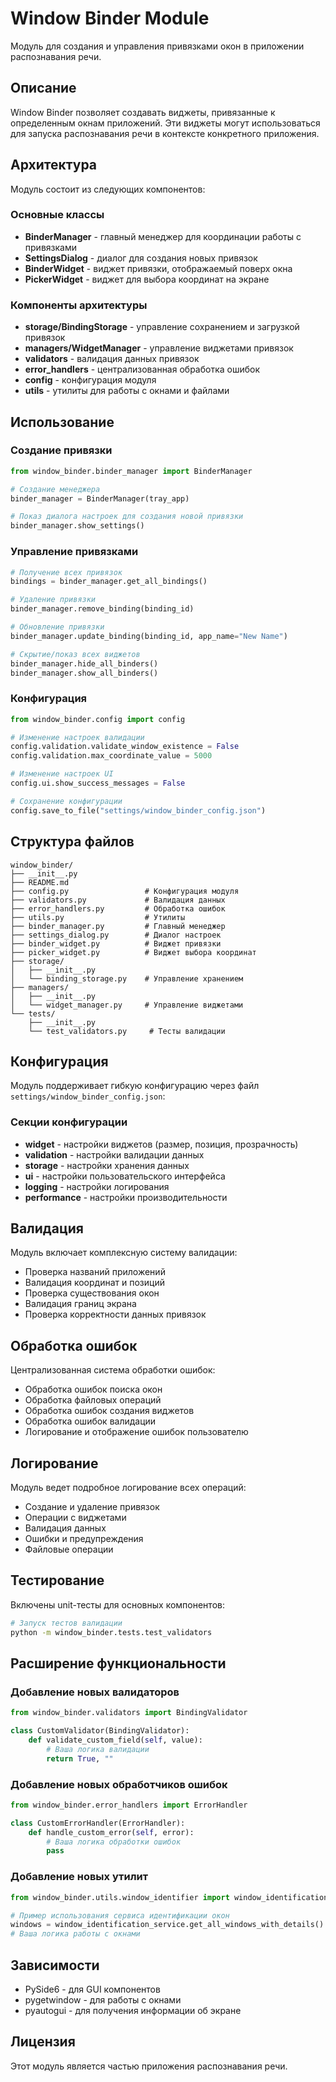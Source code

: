 # Window Binder Module

Модуль для создания и управления привязками окон в приложении распознавания речи.

## Описание

Window Binder позволяет создавать виджеты, привязанные к определенным окнам приложений. Эти виджеты могут использоваться для запуска распознавания речи в контексте конкретного приложения.

## Архитектура

Модуль состоит из следующих компонентов:

### Основные классы

- **BinderManager** - главный менеджер для координации работы с привязками
- **SettingsDialog** - диалог для создания новых привязок
- **BinderWidget** - виджет привязки, отображаемый поверх окна
- **PickerWidget** - виджет для выбора координат на экране

### Компоненты архитектуры

- **storage/BindingStorage** - управление сохранением и загрузкой привязок
- **managers/WidgetManager** - управление виджетами привязок
- **validators** - валидация данных привязок
- **error_handlers** - централизованная обработка ошибок
- **config** - конфигурация модуля
- **utils** - утилиты для работы с окнами и файлами

## Использование

### Создание привязки

```python
from window_binder.binder_manager import BinderManager

# Создание менеджера
binder_manager = BinderManager(tray_app)

# Показ диалога настроек для создания новой привязки
binder_manager.show_settings()
```

### Управление привязками

```python
# Получение всех привязок
bindings = binder_manager.get_all_bindings()

# Удаление привязки
binder_manager.remove_binding(binding_id)

# Обновление привязки
binder_manager.update_binding(binding_id, app_name="New Name")

# Скрытие/показ всех виджетов
binder_manager.hide_all_binders()
binder_manager.show_all_binders()
```

### Конфигурация

```python
from window_binder.config import config

# Изменение настроек валидации
config.validation.validate_window_existence = False
config.validation.max_coordinate_value = 5000

# Изменение настроек UI
config.ui.show_success_messages = False

# Сохранение конфигурации
config.save_to_file("settings/window_binder_config.json")
```

## Структура файлов

```
window_binder/
├── __init__.py
├── README.md
├── config.py                 # Конфигурация модуля
├── validators.py             # Валидация данных
├── error_handlers.py         # Обработка ошибок
├── utils.py                  # Утилиты
├── binder_manager.py         # Главный менеджер
├── settings_dialog.py        # Диалог настроек
├── binder_widget.py          # Виджет привязки
├── picker_widget.py          # Виджет выбора координат
├── storage/
│   ├── __init__.py
│   └── binding_storage.py    # Управление хранением
├── managers/
│   ├── __init__.py
│   └── widget_manager.py     # Управление виджетами
└── tests/
    ├── __init__.py
    └── test_validators.py     # Тесты валидации
```

## Конфигурация

Модуль поддерживает гибкую конфигурацию через файл `settings/window_binder_config.json`:

### Секции конфигурации

- **widget** - настройки виджетов (размер, позиция, прозрачность)
- **validation** - настройки валидации данных
- **storage** - настройки хранения данных
- **ui** - настройки пользовательского интерфейса
- **logging** - настройки логирования
- **performance** - настройки производительности

## Валидация

Модуль включает комплексную систему валидации:

- Проверка названий приложений
- Валидация координат и позиций
- Проверка существования окон
- Валидация границ экрана
- Проверка корректности данных привязок

## Обработка ошибок

Централизованная система обработки ошибок:

- Обработка ошибок поиска окон
- Обработка файловых операций
- Обработка ошибок создания виджетов
- Обработка ошибок валидации
- Логирование и отображение ошибок пользователю

## Логирование

Модуль ведет подробное логирование всех операций:

- Создание и удаление привязок
- Операции с виджетами
- Валидация данных
- Ошибки и предупреждения
- Файловые операции

## Тестирование

Включены unit-тесты для основных компонентов:

```bash
# Запуск тестов валидации
python -m window_binder.tests.test_validators
```

## Расширение функциональности

### Добавление новых валидаторов

```python
from window_binder.validators import BindingValidator

class CustomValidator(BindingValidator):
    def validate_custom_field(self, value):
        # Ваша логика валидации
        return True, ""
```

### Добавление новых обработчиков ошибок

```python
from window_binder.error_handlers import ErrorHandler

class CustomErrorHandler(ErrorHandler):
    def handle_custom_error(self, error):
        # Ваша логика обработки ошибок
        pass
```

### Добавление новых утилит

```python
from window_binder.utils.window_identifier import window_identification_service

# Пример использования сервиса идентификации окон
windows = window_identification_service.get_all_windows_with_details()
# Ваша логика работы с окнами
```

## Зависимости

- PySide6 - для GUI компонентов
- pygetwindow - для работы с окнами
- pyautogui - для получения информации об экране

## Лицензия

Этот модуль является частью приложения распознавания речи.